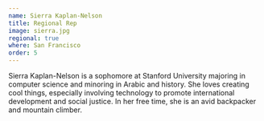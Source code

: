 ```yaml
---
name: Sierra Kaplan-Nelson
title: Regional Rep
image: sierra.jpg
regional: true
where: San Francisco
order: 5
---
```

Sierra Kaplan-Nelson is a sophomore at Stanford University majoring in computer science and minoring in Arabic and history. She loves creating cool things, especially involving technology to promote international development and social justice. In her free time, she is an avid backpacker and mountain climber.

